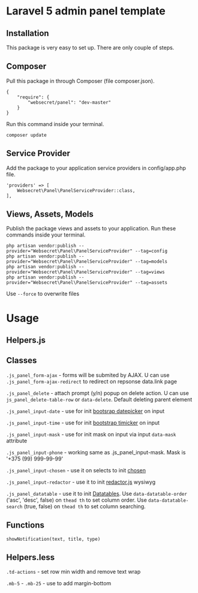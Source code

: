 Laravel 5 admin panel template
==============================

Installation
------------
This package is very easy to set up. There are only couple of steps.

Composer
--------
Pull this package in through Composer (file composer.json).

    {
        "require": {
            "websecret/panel": "dev-master"
        }
    }

Run this command inside your terminal.

    composer update


Service Provider
----------------

Add the package to your application service providers in config/app.php file.

    'providers' => [
        Websecret\Panel\PanelServiceProvider::class,
    ],
    

Views, Assets, Models
----------------

Publish the package views and assets to your application. Run these commands inside your terminal.

    php artisan vendor:publish --provider="Websecret\Panel\PanelServiceProvider" --tag=config
    php artisan vendor:publish --provider="Websecret\Panel\PanelServiceProvider" --tag=models
    php artisan vendor:publish --provider="Websecret\Panel\PanelServiceProvider" --tag=views
    php artisan vendor:publish --provider="Websecret\Panel\PanelServiceProvider" --tag=assets

Use `--force` to overwrite files

Usage
=====

Helpers.js
-------

Classes
-------
`.js_panel_form-ajax` - forms will be submited by AJAX. U can use `.js_panel_form-ajax-redirect` to redirect on repsonse data.link page

`.js_panel_delete` - attach prompt (y/n) popup on delete action. U can use `js_panel_delete-table-row` or `data-delete`. Default deleting parent element

`.js_panel_input-date`  - use for init [bootsrap datepicker](https://bootstrap-datepicker.readthedocs.org/) on input 

`.js_panel_input-time` - use for init [bootstrap timicker](http://jdewit.github.io/bootstrap-timepicker/) on input 
 
 `.js_panel_input-mask` - use for init mask on input via input `data-mask` attribute
 
 `.js_panel_input-phone` - working same as .js_panel_input-mask. Mask is  '+375 (99) 999-99-99'
 
 `.js_panel_input-chosen` - use it on selects to init [chosen](https://harvesthq.github.io/chosen/)
 
 `.js_panel_input-redactor` - use it to init [redactor.js](https://imperavi.com/redactor/) wysiwyg
 
 `.js_panel_datatable` - use it to init [Datatables](https://www.datatables.net/). Use `data-datatable-order` ('asc', 'desc', false) on `thead th` to set column order. Use `data-datatable-search` (true, false) on `thead th` to set column searching. 

Functions
---------

`showNotification(text, title, type)`

Helpers.less
-----------
`.td-actions` - set row min width and remove text wrap

`.mb-5` - `.mb-25` - use to add margin-bottom